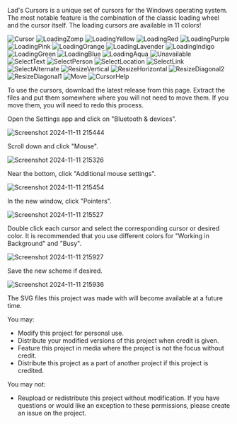Lad's Cursors is a unique set of cursors for the Windows operating system. The most notable feature is the combination of the classic loading wheel and the cursor itself. The loading cursors are available in 11 colors!
 
![Cursor](https://github.com/user-attachments/assets/38472a5c-1af7-4fa3-bc56-2d76db489c28)
![LoadingZomp](https://github.com/user-attachments/assets/c27bfd57-00dd-48aa-b09d-c96c2fa7f11e)
![LoadingYellow](https://github.com/user-attachments/assets/fceee0f7-7505-48ab-a9c5-70ef85d26e56)
![LoadingRed](https://github.com/user-attachments/assets/3e7b7957-e62c-4624-9838-c91c5db0cb61)
![LoadingPurple](https://github.com/user-attachments/assets/59256186-fdc6-4f21-ae4d-9db368477957)
![LoadingPink](https://github.com/user-attachments/assets/20ac0bda-0e10-479b-bb6b-2523e6411678)
![LoadingOrange](https://github.com/user-attachments/assets/929b7bdb-2ddd-4cb4-b0e2-941de4b9722f)
![LoadingLavender](https://github.com/user-attachments/assets/61b82455-e250-49ac-b317-e0576507b6f4)
![LoadingIndigo](https://github.com/user-attachments/assets/a0004c7d-6ae7-4431-95cf-3ae55664a2a5)
![LoadingGreen](https://github.com/user-attachments/assets/5de8abf4-54d1-47b6-9058-aadced5126bd)
![LoadingBlue](https://github.com/user-attachments/assets/d906b529-a1b8-4ea9-9012-f6a1e788f8e5)
![LoadingAqua](https://github.com/user-attachments/assets/275f4567-4a24-4a38-9b9d-f718e0b4d868)
![Unavailable](https://github.com/user-attachments/assets/def75e37-ec85-421f-a78c-99954ff87285)
![SelectText](https://github.com/user-attachments/assets/78c810a7-f39d-41fc-9713-98b22b2f0ff9)
![SelectPerson](https://github.com/user-attachments/assets/7dc73c1b-8bb7-4d26-a762-7dfc0e6b15d5)
![SelectLocation](https://github.com/user-attachments/assets/340a9ec8-2010-490e-9b12-4c2646c90765)
![SelectLink](https://github.com/user-attachments/assets/e37b3e6f-2690-4d41-91bd-364eee47c78c)
![SelectAlternate](https://github.com/user-attachments/assets/db09aca2-e17c-46be-afe9-2ce36706a3b8)
![ResizeVertical](https://github.com/user-attachments/assets/6082982d-d6e1-42f9-9b52-fd4f5756eb78)
![ResizeHorizontal](https://github.com/user-attachments/assets/146e1214-bd2e-4341-8221-1b018e0a6e6e)
![ResizeDiagonal2](https://github.com/user-attachments/assets/1ac229d6-9211-46c0-a999-e325bb1920b8)
![ResizeDiagonal1](https://github.com/user-attachments/assets/dc0bb78f-ed17-44a1-ae3f-fd2aff168884)
![Move](https://github.com/user-attachments/assets/20928e98-3354-4c70-a0af-4129f468b745)
![CursorHelp](https://github.com/user-attachments/assets/384300b9-49e2-45d8-933a-6ea301006f7f)

To use the cursors, download the latest release from this page. Extract the files and put them somewhere where you will not need to move them. If you move them, you will need to redo this process.

Open the Settings app and click on "Bluetooth & devices".

![Screenshot 2024-11-11 215444](https://github.com/user-attachments/assets/32576968-203b-4c66-9b40-06fada030b81)

Scroll down and click "Mouse".

![Screenshot 2024-11-11 215326](https://github.com/user-attachments/assets/50b1f21c-c329-4659-989c-217a632136ed)

Near the bottom, click "Additional mouse settings".

![Screenshot 2024-11-11 215454](https://github.com/user-attachments/assets/d00e8b79-000e-4b9d-8f35-a5770a773a6a)

In the new window, click "Pointers".

![Screenshot 2024-11-11 215527](https://github.com/user-attachments/assets/a06d7beb-4975-4514-8c1c-73dc0703d56e)

Double click each cursor and select the corresponding cursor or desired color. It is recommended that you use different colors for "Working in Background" and "Busy". 

![Screenshot 2024-11-11 215927](https://github.com/user-attachments/assets/d3e8e0c0-ac1d-439e-9077-b28e93481fb7)

Save the new scheme if desired.

![Screenshot 2024-11-11 215936](https://github.com/user-attachments/assets/45b29077-0490-4c91-8ae2-42e7ccb9d1dd)

The SVG files this project was made with will become available at a future time.

You may:
 - Modify this project for personal use.
 - Distribute your modified versions of this project when credit is given.
 - Feature this project in media where the project is not the focus without credit.
 - Distribute this project as a part of another project if this project is credited.

You may not:
 - Reupload or redistribute this project without modification.
If you have questions or would like an exception to these permissions, please create an issue on the project.
